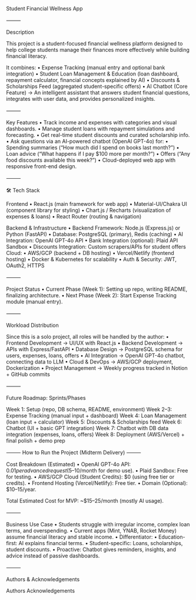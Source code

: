 Student Financial Wellness App

⸻

Description

This project is a student-focused financial wellness platform designed to help college students manage their finances more effectively while building financial literacy.

It combines:
	•	Expense Tracking (manual entry and optional bank integration)
	•	Student Loan Management & Education (loan dashboard, repayment calculator, financial concepts explained by AI)
	•	Discounts & Scholarships Feed (aggregated student-specific offers)
	•	AI Chatbot (Core Feature) → An intelligent assistant that answers student financial questions, integrates with user data, and provides personalized insights.

⸻

Key Features
	•	Track income and expenses with categories and visual dashboards.
	•	Manage student loans with repayment simulations and forecasting.
	•	Get real-time student discounts and curated scholarship info.
	•	Ask questions via an AI-powered chatbot (OpenAI GPT-4o) for:
	•	Spending summaries (“How much did I spend on books last month?”)
	•	Loan advice (“What happens if I pay $100 more per month?”)
	•	Offers (“Any food discounts available this week?”)
	•	Cloud-deployed web app with responsive front-end design.

⸻

🛠 Tech Stack

Frontend
	•	React.js (main framework for web app)
	•	Material-UI/Chakra UI (component library for styling)
	•	Chart.js / Recharts (visualization of expenses & loans)
	•	React Router (routing & navigation)

Backend & Infrastructure
	•	Backend Framework: Node.js (Express.js) or Python (FastAPI)
	•	Database: PostgreSQL (primary), Redis (caching)
	•	AI Integration: OpenAI GPT-4o API
	•	Bank Integration (optional): Plaid API Sandbox
	•	Discounts Integration: Custom scrapers/APIs for student offers
	Cloud:
	•	AWS/GCP (backend + DB hosting)
	•	Vercel/Netlify (frontend hosting)
	•	Docker & Kubernetes for scalability
	•	Auth & Security: JWT, OAuth2, HTTPS

⸻

Project Status
	•	Current Phase (Week 1): Setting up repo, writing README, finalizing architecture.
	•	Next Phase (Week 2): Start Expense Tracking module (manual entry).

⸻

Workload Distribution

Since this is a solo project, all roles will be handled by the author:
	•	Frontend Development → UI/UX with React.js
	•	Backend Development → APIs with Express/FastAPI
	•	Database Design → PostgreSQL schema for users, expenses, loans, offers
	•	AI Integration → OpenAI GPT-4o chatbot, connecting data to LLM
	•	Cloud & DevOps → AWS/GCP deployment, Dockerization
	•	Project Management → Weekly progress tracked in Notion + GitHub commits

⸻

Future Roadmap: Sprints/Phases

Week 1: Setup (repo, DB schema, README, environment)
Week 2–3: Expense Tracking (manual input + dashboard)
Week 4: Loan Management (loan input + calculator)
Week 5: Discounts & Scholarships feed
Week 6: Chatbot (UI + basic GPT integration)
Week 7: Chatbot with DB data integration (expenses, loans, offers)
Week 8: Deployment (AWS/Vercel) + final polish + demo prep

⸻
How to Run the Project (Midterm Delivery)
⸻

Cost Breakdown (Estimated)
	•	OpenAI GPT-4o API: $0.01 per advanced request ($5–10/month for demo use).
	•	Plaid Sandbox: Free for testing.
	•	AWS/GCP Cloud (Student Credits): $0 (using free tier or credits).
	•	Frontend Hosting (Vercel/Netlify): Free tier.
	•	Domain (Optional): $10–15/year.

Total Estimated Cost for MVP: ~$15–25/month (mostly AI usage).

⸻

Business Use Case
	•	Students struggle with irregular income, complex loan terms, and overspending.
	•	Current apps (Mint, YNAB, Rocket Money) assume financial literacy and stable income.
	•	Differentiator:
	•	Education-first: AI explains financial terms.
	•	Student-specific: Loans, scholarships, student discounts.
	•	Proactive: Chatbot gives reminders, insights, and advice instead of passive dashboards.

⸻

Authors & Acknowledgements

Authors
Acknowledgements
